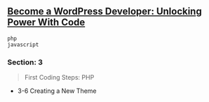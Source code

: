 ##   [Become a WordPress Developer: Unlocking Power With Code](https://www.udemy.com/become-a-wordpress-developer-php-javascript/)
```
php
javascript
```
### Section: 3
> First Coding Steps: PHP
* 3-6 Creating a New Theme
